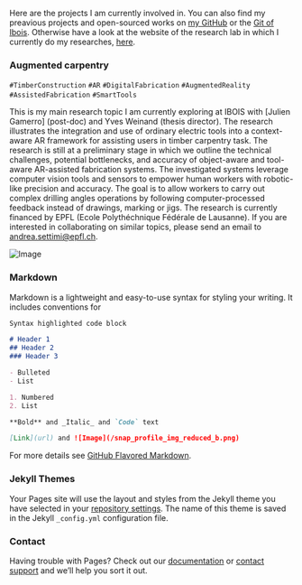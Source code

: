 Here are the projects I am currently involved in. You can also find my preavious projects and open-sourced works on [my GitHub](https://github.com/9and3) or the [Git of Ibois](https://github.com/ibois-epfl). Otherwise have a look at the website of the research lab in which I currently do my researches, [here](https://www.epfl.ch/labs/ibois/).

### Augmented carpentry
`#TimberConstruction` `#AR` `#DigitalFabrication` `#AugmentedReality` `#AssistedFabrication` `#SmartTools`

This is my main research topic I am currently exploring at IBOIS with [Julien Gamerro] (post-doc) and Yves Weinand (thesis director). 
The research illustrates the integration and use of ordinary electric tools into a context-aware AR framework for assisting users in timber carpentry task. The research is still at a preliminary stage in which we outline the technical challenges, potential bottlenecks, and accuracy of object-aware and tool-aware AR-assisted fabrication systems. The investigated systems leverage computer vision tools and sensors to empower human workers with robotic-like precision and accuracy. The goal is to allow workers to carry out complex drilling angles operations by following computer-processed feedback instead of drawings, marking or jigs. The research is currently financed by EPFL (Ecole Polythéchnique Fédérale de Lausanne). If you are interested in collaborating on similar topics, please send an email to [andrea.settimi@epfl.ch](andrea.settimi@epfl.ch).

![Image](/img/fig_13_integrated_augmented_workshop_NoText.png)

### Markdown

Markdown is a lightweight and easy-to-use syntax for styling your writing. It includes conventions for

```markdown
Syntax highlighted code block

# Header 1
## Header 2
### Header 3

- Bulleted
- List

1. Numbered
2. List

**Bold** and _Italic_ and `Code` text

[Link](url) and ![Image](/snap_profile_img_reduced_b.png)
```

For more details see [GitHub Flavored Markdown](https://guides.github.com/features/mastering-markdown/).

### Jekyll Themes

Your Pages site will use the layout and styles from the Jekyll theme you have selected in your [repository settings](https://github.com/9and3/andreasettimi.github.io/settings/pages). The name of this theme is saved in the Jekyll `_config.yml` configuration file.

### Contact

Having trouble with Pages? Check out our [documentation](https://docs.github.com/categories/github-pages-basics/) or [contact support](https://support.github.com/contact) and we’ll help you sort it out.
